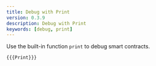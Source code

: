 ```yaml
---
title: Debug with Print
version: 0.3.9
description: Debug with Print
keywords: [debug, print]
---
```


Use the built-in function `print` to debug smart contracts.

```vyper
{{{Print}}}
```
